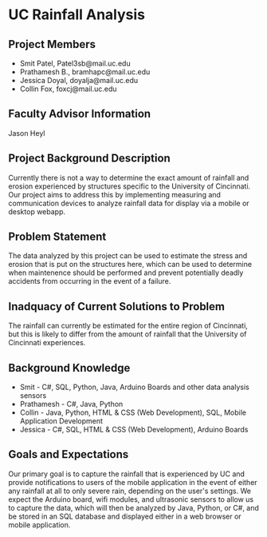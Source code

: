 <h1>UC Rainfall Analysis</h1>

<h2>Project Members</h2>
<ul>
<li>Smit Patel, Patel3sb@mail.uc.edu</li>
<li>Prathamesh B., bramhapc@mail.uc.edu</li>
<li>Jessica Doyal, doyalja@mail.uc.edu</li>
<li>Collin Fox, foxcj@mail.uc.edu</li>
</ul>

<h2>Faculty Advisor Information</h2>
Jason Heyl

<h2>Project Background Description</h2>
Currently there is not a way to determine the exact amount of rainfall and erosion experienced by structures specific to the University of Cincinnati. Our project aims to address this by implementing measuring and communication devices to analyze rainfall data for display via a mobile or desktop webapp.  

<h2>Problem Statement</h2>
The data analyzed by this project can be used to estimate the stress and erosion that is put on the structures here, which can be used to determine when maintenence should be performed and prevent potentially deadly accidents from occurring in the event of a failure.

<h2>Inadquacy of Current Solutions to Problem</h2>
The rainfall can currently be estimated for the entire region of Cincinnati, but this is likely to differ from the amount of rainfall that the University of Cincinnati experiences. 

<h2>Background Knowledge</h2>
<ul>
<li>Smit - C#, SQL, Python, Java, Arduino Boards and other data analysis sensors</li>
<li>Prathamesh - C#, Java, Python</li>
<li>Collin - Java, Python, HTML & CSS (Web Development), SQL, Mobile Application Development</li>
<li>Jessica - C#, SQL, HTML & CSS (Web Development), Arduino Boards</li>
</ul>

<h2>Goals and Expectations</h2>
Our primary goal is to capture the rainfall that is experienced by UC and provide notifications to users of the mobile application in the event of either any rainfall at all to only severe rain, depending on the user's settings. We expect the Arduino board, wifi modules, and ultrasonic sensors to allow us to capture the data, which will then be analyzed by Java, Python, or C#, and be stored in an SQL database and displayed either in a web browser or mobile application.
